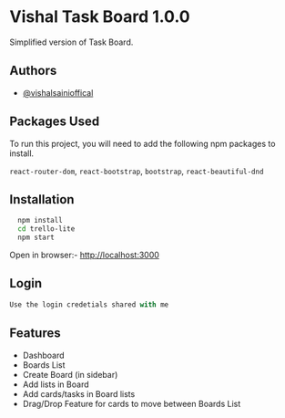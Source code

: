 
# Vishal Task Board 1.0.0

Simplified version of Task Board.

## Authors

- [@vishalsainioffical](https://www.github.com/vishalsainioffical)


## Packages Used

To run this project, you will need to add the following npm packages to install.

`react-router-dom`, `react-bootstrap`, `bootstrap`, `react-beautiful-dnd`


## Installation

```bash
  npm install 
  cd trello-lite
  npm start
```
Open in browser:- [http://localhost:3000](http://localhost:3000)
    

## Login

```javascript
Use the login credetials shared with me
```

## Features

- Dashboard
- Boards List
- Create Board (in sidebar)
- Add lists in Board
- Add cards/tasks in Board lists
- Drag/Drop Feature for cards to move between Boards List
